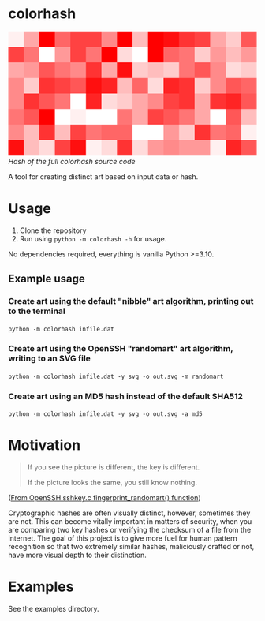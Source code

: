 # colorhash

![Hash of the full colorhash source code](examples/fullsource-sha512-nibble.svg)
*Hash of the full colorhash source code*

A tool for creating distinct art based on input data or hash.

# Usage

1. Clone the repository
2. Run using `python -m colorhash -h` for usage.

No dependencies required, everything is vanilla Python >=3.10.

## Example usage

### Create art using the default "nibble" art algorithm, printing out to the terminal

`python -m colorhash infile.dat`

### Create art using the OpenSSH "randomart" art algorithm, writing to an SVG file

`python -m colorhash infile.dat -y svg -o out.svg -m randomart`

### Create art using an MD5 hash instead of the default SHA512

`python -m colorhash infile.dat -y svg -o out.svg -a md5`

# Motivation

> If you see the picture is different, the key is different.
>
> If the picture looks the same, you still know nothing.

([From OpenSSH sshkey.c fingerprint_randomart() function](https://github.com/openssh/openssh-portable/blob/8054b906983ceaed01fabd8188d3dac24c05ba39/sshkey.c#L993))

Cryptographic hashes are often visually distinct, however, sometimes they are not. This can become
vitally important in matters of security, when you are comparing two key hashes or verifying the
checksum of a file from the internet. The goal of this project is to give more fuel for human
pattern recognition so that two extremely similar hashes, maliciously crafted or not, have more
visual depth to their distinction.

# Examples

See the examples directory.
